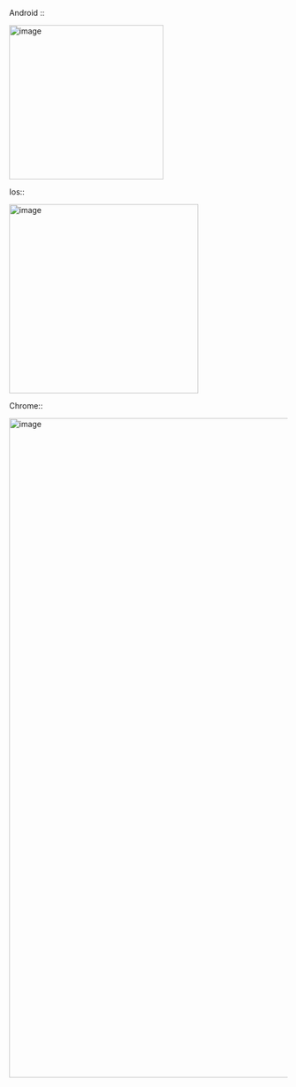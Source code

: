 
Android ::


<img width="279" alt="image" src="https://user-images.githubusercontent.com/26230006/190425002-75d44d39-3137-4c03-a011-08a1f44dcb72.png">


Ios::

<img width="342" alt="image" src="https://user-images.githubusercontent.com/26230006/190425766-080aa0a9-cd01-4e1e-84bd-c3ea226818bb.png">

Chrome::

<img width="1193" alt="image" src="https://user-images.githubusercontent.com/26230006/190426306-8b28a34a-2469-4f63-9f63-e47d85b1063c.png">
